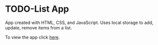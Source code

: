 # TODO-List App 

App created with HTML, CSS, and JavaScript. Uses local storage to add, update, remove items from a list.

To view the app click [here](https://raw.githack.com/victoriakapelush/TODO-List/main/dist/index.html).
